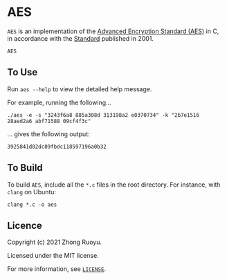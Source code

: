 # AES

`AES` is an implementation of the [Advanced Encryption Standard (AES)](https://en.wikipedia.org/wiki/Advanced_Encryption_Standard) in C, in accordance with the [Standard](https://nvlpubs.nist.gov/nistpubs/FIPS/NIST.FIPS.197.pdf) published in 2001.

`AES`

## To Use

Run `aes --help` to view the detailed help message.

For example, running the following...

```
./aes -e -s "3243f6a8 885a308d 313198a2 e0370734" -k "2b7e1516 28aed2a6 abf71588 09cf4f3c"
```

... gives the following output:

```
3925841d02dc09fbdc118597196a0b32
```

## To Build

To build `AES`, include all the `*.c` files in the root directory. For instance, with `clang` on Ubuntu:

```
clang *.c -o aes
``` 

## Licence

Copyright (c) 2021 Zhong Ruoyu.

Licensed under the MIT license.

For more information, see [`LICENSE`](/LICENSE).
